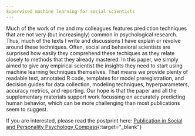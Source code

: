 ```yaml
---
Supervised machine learning for social scientists
---
```


Much of the work of me and my colleagues features prediction techniques that are not very (but increasingly) common in psychological research. Thus, much of the texts I write and discussions I have explain or revolve around these techniques. Often, social and behavioral scientists are surprised how easily they comprehend these techiques as they relate closely to methods that they already mastered. In this paper, we simply aimed to give any empirical scientist the insights they need to start using machine learning techniques themselves. That means we provide plenty of readable text, annotated R code, templates for model preregistration, and decision guides for data collection, modeling techniques, hyperparameters, accuracy metrics, and reporting. 
Our hope is that the paper and all the supplementary materials support work focussing on accurately predicting human behavior, which can be more challenging than most publications seem to suggest.

If you are interested, please read the postprint here: [Publication in Social and Personality Psychology Compass](https://osf.io/g2byv/){:target="_blank"}